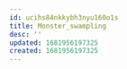 ```yaml
---
id: ucihs84nkkybh3nyu160o1s
title: Monster_swampling
desc: ''
updated: 1681956197325
created: 1681956197325
---
```

